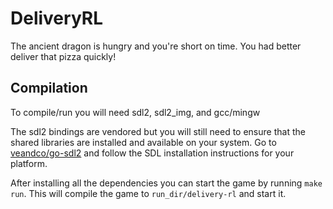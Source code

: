# DeliveryRL

The ancient dragon is hungry and you're short on time. You had better deliver that pizza quickly!

## Compilation

To compile/run you will need sdl2, sdl2_img, and gcc/mingw

The sdl2 bindings are vendored but you will still need to ensure that the shared libraries are installed and available on your system. Go to [veandco/go-sdl2](https://github.com/veandco/go-sdl2) and follow the SDL installation instructions for your platform.

After installing all the dependencies you can start the game by running `make run`. This will compile the game to `run_dir/delivery-rl` and start it.